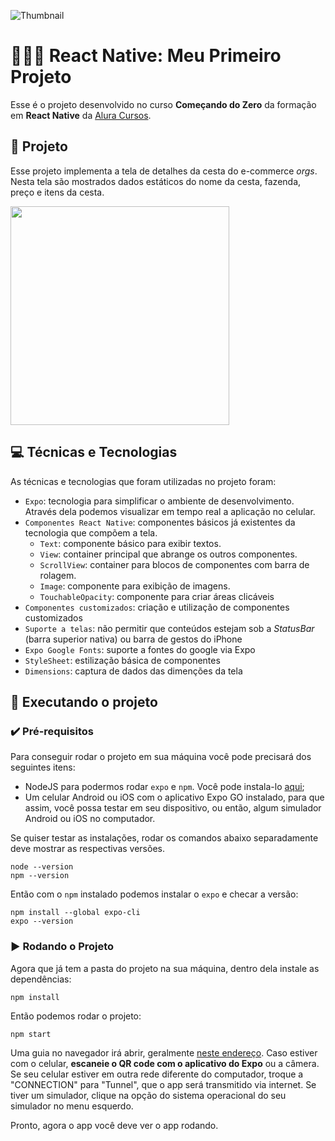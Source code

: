 ![Thumbnail](https://cdn.discordapp.com/attachments/743927816021737565/1031656604350816306/thumbnail-app-de-compras.png)

# 👨🏽‍💻 React Native: Meu Primeiro Projeto

Esse é o projeto desenvolvido no curso **Começando do Zero** da formação em **React Native** da [Alura Cursos](https://www.alura.com.br/).

## 📱 Projeto

Esse projeto implementa a tela de detalhes da cesta do e-commerce *orgs*. Nesta tela são mostrados dados estáticos do nome da cesta, fazenda, preço e itens da cesta.

<img src="https://user-images.githubusercontent.com/9091491/123982988-e3ccb700-d999-11eb-880e-872881ee8b10.gif" width="350" />

## 💻 Técnicas e Tecnologias

As técnicas e tecnologias que foram utilizadas no projeto foram:

- `Expo`: tecnologia para simplificar o ambiente de desenvolvimento. Através dela podemos visualizar em tempo real a aplicação no celular.
- `Componentes React Native`: componentes básicos já existentes da tecnologia que compõem a tela.
  - `Text`: componente básico para exibir textos.
  - `View`: container principal que abrange os outros componentes.
  - `ScrollView`: container para blocos de componentes com barra de rolagem.
  - `Image`: componente para exibição de imagens.
  - `TouchableOpacity`: componente para criar áreas clicáveis
- `Componentes customizados`: criação e utilização de componentes customizados
- `Suporte a telas`: não permitir que conteúdos estejam sob a *StatusBar* (barra superior nativa) ou barra de gestos do iPhone
- `Expo Google Fonts`: suporte a fontes do google via Expo
- `StyleSheet`: estilização básica de componentes
- `Dimensions`: captura de dados das dimenções da tela

## 📲 Executando o projeto

### ✔️ Pré-requisitos

Para conseguir rodar o projeto em sua máquina você pode precisará dos seguintes itens:
- NodeJS para podermos rodar `expo` e `npm`. Você pode instala-lo [aqui](https://nodejs.org/en/);
- Um celular Android ou iOS com o aplicativo Expo GO instalado, para que assim, você possa testar em seu dispositivo, ou então, algum simulador Android ou iOS no computador.

Se quiser testar as instalações, rodar os comandos abaixo separadamente deve mostrar as respectivas versões.

```
node --version
npm --version
```

Então com o `npm` instalado podemos instalar o `expo` e checar a versão:
```
npm install --global expo-cli
expo --version
```

### ▶ Rodando o Projeto

Agora que já tem a pasta do projeto na sua máquina, dentro dela instale as dependências:
```
npm install
```

Então podemos rodar o projeto:
```
npm start
```

Uma guia no navegador irá abrir, geralmente [neste endereço](http://localhost:19002/).
Caso estiver com o celular, **escaneie o QR code com o aplicativo do Expo** ou a câmera.
Se seu celular estiver em outra rede diferente do computador, troque a "CONNECTION" para "Tunnel", que o app será transmitido via internet.
Se tiver um simulador, clique na opção do sistema operacional do seu simulador no menu esquerdo.

Pronto, agora o app você deve ver o app rodando.
